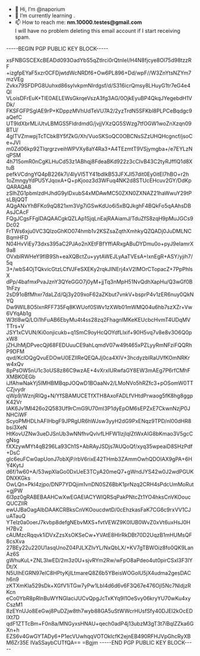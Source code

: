 - 👋 Hi, I’m @naporium 
- 🌱 I’m currently learning .
- 📫 How to reach me: __nm.10000.testes@gmail.com__<br>
          I will have no problem deleting this email account if I start receiving spam.



-----BEGIN PGP PUBLIC KEY BLOCK-----

xsFNBGSCEXcBEADd093OadYbS5qZtIrci0rQtnIeI/H4N8fjcye8Ol75d98tzzRF
+izgfpEYaF5xzr0CFDjwtdWcNRDf6+Ow6PL896+Dd/wpF//W3ZnYtsNZYm7mzVEg
Zvkx79SFDPG8Uuhxd86sylvkpmNIrdgsf/d/S316icrQmsy8LHuyG1tr7eG4e4Ql
VLoisDFrEuK+TlE0AELEWsGkrqeVszA3fg3AG/0OjkEyuBP4QkqJYegebdH1VDk/
FKSFGFPSglAE9rP+KDppzMVhUdTeVU7A2/2yzTrdN5SFKbl8PLPCeBqdgc9aQefC
UT9ldXbrMLiUtvLBMGS5FldrdmdG/jvjjVXzQG5SWzg7tfOGW1woZnXzqn09BTU/
4glTVZmwpjTcTCbkBY5fZkG/Xh/VuoSKSoQC0OBCNsSZzUHQHcgncf/jsoCe+JVI
m0Zd06kp92TlqrgrzveihWPVXy8aY4Ra3+A4TEzmtT9VSjymgba+/e7EYLzNqPSM
4h715omR0nCgKLHuCd53z1ABhqj8FdeaBKd922z3cCIvB43C2tyRJfflQ1d8XtuB
pefkVCdngYQ4pB226k7i/4lyVI5TY41bdIkB53JFXJI57dit0Ey0itEI7hBO+r2h
1oZmngyYdPU5YJqoxA+Q+pKjooz3d3WFuq4NK2d8STUcEHcuv2GY/DdKpQARAQAB
zSlhZG1pbmlzdHJhdG9yIDxubS4xMDAwMC50ZXN0ZXNAZ21haWwuY29tPsLBjQQT
AQgANxYhBFKo9qQ821xm3Vg7iGSwKdUo6i5xBQJkghF4BQkFo5qAAhsDBAsJCAcF
FQgJCgsFFgIDAQAACgkQZLAp1SjqLnEajRAAiamJ/TduZfS8zqH9pMuJGCs9Dc02
FrTWs6xju0VC3QlzoGhKO074hmb1v2KSZsaZqthXmhkyQZQADj0JuDMLNCBqmHFD
N04HvViEy73dxs395aC2PJAo2nXEtFBfYffiARxgABuDYDmu0o+pyJ9eIamrX9a8
OVxblRWHeY9fIB9Sh+eaXQBctZu+yytAWEJLyAaTVEsA+IxnEgR+ASY/yjih7/5q
3+/wbS4OjTQkvicGtzLCfVJFeSXEKy2rqkJINErj4xV2IMOrCTopacZ+7PpPhlsX
dPp/4bafmxPvaJznY3QYeGGO7j0yM+jjTq3nMpH51NvQdhXapHu/Q3wGf0B1hFzy
2sD91oBfMhxr7daLZd/Qj3y209xoF62aZKbut7vnkV+bsprP4v1zER6nuy0QkNYQ
Dw9WlL8O5IxnRFF735Fq8KWUof0SWv1zXWb01mWMQ04u6hb7szXZr+Vw6VYqAb1g
W3tl8wQ/LOi1hFuAB6EbyMu4t4ss28zq2FhagnIMKeKEUcbcHvmT4UDqMVTTrs+V
JSY1xCVUN/Ki0onjicukb+q1SmC9oyHcQOYdfLlxif+90H5vq7v8e8v3O6Q0pxW8
jZHJhMjDPvecQjI68FEDUuuCE9ahLqmdV07w49t465xPZLyyRmNFziFQQRhP9DFM
qvd/KclOQgQvuEDOwU0EZIIReQEQAJj0ca4XIV+3hcdyzblRaUVfKOmNRKrw4xQv
8pPsOW5nU1c3oUS8z86C9wzAE+4vXrxIURwfaGY8EW3mAEg7P6rfCMhFXMBKOEGb
iJfAhwNakYj5IMHBMBqpJOQwD1BOaaNv2/LMoNVo5hRZfc3+pOSomW0TTCZjvydr
qWp9/WznjRIQg+N/YfSBAMUCETfXTH8AxoFADLfVHtdPrwaog5fK8hg8ggpK42Vr
IAK6Jv1MI426o2Q583Uf9rCmG9U70mI3P1dyEpOM6sEPZxE7CkwnNzjP0JNHCiWF
ScyoPMHDLhAFIHbgF9JPRgUR6hWJsw3yyH2dG9PxENqz9TPD/nl00dHR8bsi3XeN
HtKovUZNw3ueDJSnUb3wNNfhvQvlvfLHFW1lzjIqlZtWxAIG8bKmao3V5gcCgNsg
fXXzywMYt4qB296La93Ch1S+AbRAyJSDjs7AUQoQf/xyq35wpeaiD8SHzPdf+DsC
glc6euFCw0apUonJ7obXjP/rbV6rixE42THmb3ZAmmOwhQDOIAX9gPA+6HY4KytJ
d6f/1w60+A/53wpXlaGo0DxUeE3TCyA20meQ7+gWndJYS42w0J2wdPGUKDNXKGks
OwLQn+PkI4zjpo/DNP7YDQjim1vnDN0SZ6BbK1prNzq2CRH4sPdcUmMoRut+gjPW
6l3pz0gRABEBAAHCwXwEGAEIACYWIQRSqPakPNtcZt1YO4hksCnVKOoucQUCZIIR
ewUJBaOagAIbDAAKCRBksCnVKOoucdwtD/0cEhzkasFaK7CG6c9rxVV1CJuATauQ
YTelz0a0oerJ7kvbp8defgNEbvMXS+fvtVEWZ9K0IUB0WvZ0xVt6uxHsJ0HH7Bv2
cAUMzcRqqvk1iDVxZzsXsOKSeCw+YVAtE8HIrRkDBt70D2UqzB1mHUMsQF8csXva
27BEy22u220U1asqUnoZ04PJLXZIvYL/NxQbLX/+KV7gTBWOiz8fo0QK9LanAz6S
gWhuKuL+ZNL3IwED/2m3z0U+sjvRYm2Rw/wFpO8aPdeo4ut0pirCSxI3F3lYDt/X
N5UIhEGRN97elC8HPtyKjILtmareQ8Z6b5YBeisWOGolU5jX4udma2gesDACh6n9
zKTXmKla529sDk+XGfV1iTGw7yPw1LbI4d6d6v6F3Q67e476OjI5Nc7NldjzRKcn
eCo0YbR8pRlnBuWYNGIaciJUCvQpgJcTxKYq9I1OeSvy06kryYU70wKu4xyCszM1
8zEYnUJo8EeGwj8PuDZjw8th7wyb88GA5uStWWcrHUsfSfy40DJEI2kOcEDlXt7D
qdF1ZTTcBm+F0n8a/MNGyxsHNAU+qech0adP4j13ubzM3gT3t7iBqlZZka6GXn+h
EZS6v4GwGYTADy6+P1ecVUwhqqVOTOkIcfK2ejnEB490RFHJVpGhcRyXBM6Zr35E
IVaSSaybCUTfQA==
=Bgjm
-----END PGP PUBLIC KEY BLOCK-----


<!---
naporium/naporium is a ✨ special ✨ repository because its `README.md` (this file) appears on your GitHub profile.
You can click the Preview link to take a look at your changes.
--->
